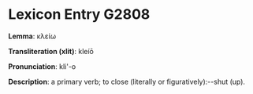 # Lexicon Entry G2808

**Lemma**: κλείω

**Transliteration (xlit)**: kleíō

**Pronunciation**: kli'-o

**Description**:
a primary verb; to close (literally or figuratively):--shut (up).
